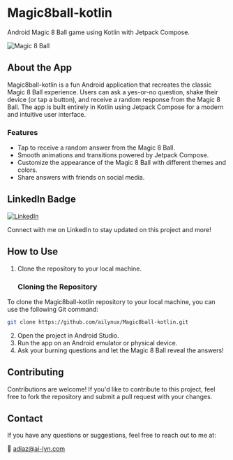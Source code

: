 # Magic8ball-kotlin

Android Magic 8 Ball game using Kotlin with Jetpack Compose.

![Magic 8 Ball]()

## About the App

Magic8ball-kotlin is a fun Android application that recreates the classic Magic 8 Ball experience. Users can ask a yes-or-no question, shake their device (or tap a button), and receive a random response from the Magic 8 Ball. The app is built entirely in Kotlin using Jetpack Compose for a modern and intuitive user interface.

### Features

- Tap to receive a random answer from the Magic 8 Ball.
- Smooth animations and transitions powered by Jetpack Compose.
- Customize the appearance of the Magic 8 Ball with different themes and colors.
- Share answers with friends on social media.

## LinkedIn Badge

[![LinkedIn](https://img.shields.io/badge/Connect%20with%20Me-0077B5?style=for-the-badge&logo=linkedin)](https://www.linkedin.com/in/your-username/)

Connect with me on LinkedIn to stay updated on this project and more!

## How to Use

1. Clone the repository to your local machine.
   ### Cloning the Repository

To clone the Magic8ball-kotlin repository to your local machine, you can use the following Git command:

```bash
git clone https://github.com/ailynux/Magic8ball-kotlin.git
```
2. Open the project in Android Studio.
3. Run the app on an Android emulator or physical device.
4. Ask your burning questions and let the Magic 8 Ball reveal the answers!

## Contributing

Contributions are welcome! If you'd like to contribute to this project, feel free to fork the repository and submit a pull request with your changes.


## Contact

If you have any questions or suggestions, feel free to reach out to me at:

📧 [adiaz@ai-lyn.com](mailto:adiaz@ai-lyn.com)

